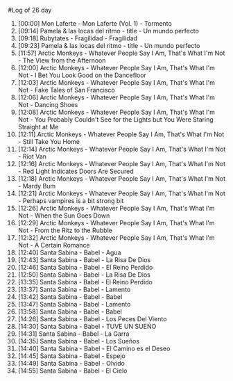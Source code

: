 #Log of 26 day

1. [00:00] Mon Laferte - Mon Laferte (Vol. 1) - Tormento
1. [09:14] Pamela & las locas del ritmo - title - Un mundo perfecto
1. [09:18] Rubytates - Fragilidad - Fragilidad
1. [09:23] Pamela & las locas del ritmo - title - Un mundo perfecto
1. [11:57] Arctic Monkeys - Whatever People Say I Am, That's What I'm Not - The View from the Afternoon
1. [12:00] Arctic Monkeys - Whatever People Say I Am, That's What I'm Not - I Bet You Look Good on the Dancefloor
1. [12:03] Arctic Monkeys - Whatever People Say I Am, That's What I'm Not - Fake Tales of San Francisco
1. [12:06] Arctic Monkeys - Whatever People Say I Am, That's What I'm Not - Dancing Shoes
1. [12:08] Arctic Monkeys - Whatever People Say I Am, That's What I'm Not - You Probably Couldn't See for the Lights but You Were Staring Straight at Me
1. [12:11] Arctic Monkeys - Whatever People Say I Am, That's What I'm Not - Still Take You Home
1. [12:14] Arctic Monkeys - Whatever People Say I Am, That's What I'm Not - Riot Van
1. [12:16] Arctic Monkeys - Whatever People Say I Am, That's What I'm Not - Red Light Indicates Doors Are Secured
1. [12:18] Arctic Monkeys - Whatever People Say I Am, That's What I'm Not - Mardy Bum
1. [12:21] Arctic Monkeys - Whatever People Say I Am, That's What I'm Not - Perhaps vampires is a bit strong bit
1. [12:26] Arctic Monkeys - Whatever People Say I Am, That's What I'm Not - When the Sun Goes Down
1. [12:29] Arctic Monkeys - Whatever People Say I Am, That's What I'm Not - From the Ritz to the Rubble
1. [12:32] Arctic Monkeys - Whatever People Say I Am, That's What I'm Not - A Certain Romance
1. [12:40] Santa Sabina - Babel - Agua
1. [12:43] Santa Sabina - Babel - La Risa De Dios
1. [12:46] Santa Sabina - Babel - El Reino Perdido
1. [12:50] Santa Sabina - Babel - La Risa De Dios
1. [13:35] Santa Sabina - Babel - El Reino Perdido
1. [13:37] Santa Sabina - Babel - Lamento
1. [13:42] Santa Sabina - Babel - Babel
1. [13:47] Santa Sabina - Babel - Lamento
1. [13:58] Santa Sabina - Babel - Babel
1. [14:26] Santa Sabina - Babel - Los Peces Del Viento
1. [14:30] Santa Sabina - Babel - TUVE UN SUEÑO
1. [14:31] Santa Sabina - Babel - La Garra
1. [14:35] Santa Sabina - Babel - Los Sueños
1. [14:40] Santa Sabina - Babel - El Camino es el Deseo
1. [14:45] Santa Sabina - Babel - Espejo
1. [14:49] Santa Sabina - Babel - Olvido
1. [14:55] Santa Sabina - Babel - El Cielo
